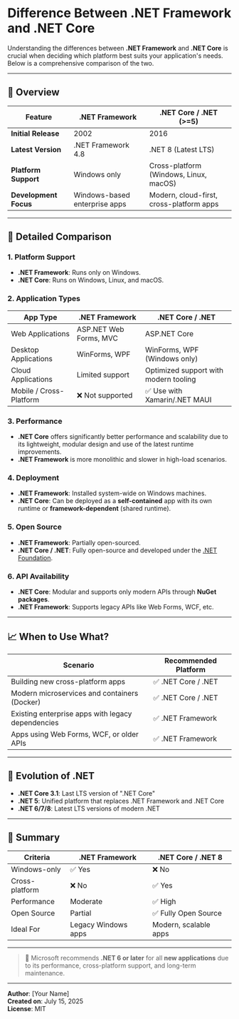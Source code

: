 # Difference Between .NET Framework and .NET Core

Understanding the differences between **.NET Framework** and **.NET Core** is crucial when deciding which platform best suits your application's needs. Below is a comprehensive comparison of the two.

---

## 📌 Overview

| Feature              | .NET Framework                          | .NET Core / .NET (>=5)                   |
|----------------------|------------------------------------------|------------------------------------------|
| **Initial Release**  | 2002                                     | 2016                                     |
| **Latest Version**   | .NET Framework 4.8                       | .NET 8 (Latest LTS)                      |
| **Platform Support** | Windows only                             | Cross-platform (Windows, Linux, macOS)   |
| **Development Focus**| Windows-based enterprise apps            | Modern, cloud-first, cross-platform apps |

---

## 🧱 Detailed Comparison

### 1. **Platform Support**

- **.NET Framework**: Runs only on Windows.
- **.NET Core**: Runs on Windows, Linux, and macOS.

### 2. **Application Types**

| App Type             | .NET Framework        | .NET Core / .NET |
|----------------------|------------------------|------------------|
| Web Applications     | ASP.NET Web Forms, MVC | ASP.NET Core     |
| Desktop Applications | WinForms, WPF          | WinForms, WPF (Windows only) |
| Cloud Applications   | Limited support         | Optimized support with modern tooling |
| Mobile / Cross-Platform | ❌ Not supported     | ✅ Use with Xamarin/.NET MAUI |

### 3. **Performance**

- **.NET Core** offers significantly better performance and scalability due to its lightweight, modular design and use of the latest runtime improvements.
- **.NET Framework** is more monolithic and slower in high-load scenarios.

### 4. **Deployment**

- **.NET Framework**: Installed system-wide on Windows machines.
- **.NET Core**: Can be deployed as a **self-contained** app with its own runtime or **framework-dependent** (shared runtime).

### 5. **Open Source**

- **.NET Framework**: Partially open-sourced.
- **.NET Core / .NET**: Fully open-source and developed under the [.NET Foundation](https://dotnetfoundation.org/).

### 6. **API Availability**

- **.NET Core**: Modular and supports only modern APIs through **NuGet packages**.
- **.NET Framework**: Supports legacy APIs like Web Forms, WCF, etc.

---

## 📈 When to Use What?

| Scenario                                      | Recommended Platform      |
|----------------------------------------------|---------------------------|
| Building new cross-platform apps             | ✅ .NET Core / .NET        |
| Modern microservices and containers (Docker) | ✅ .NET Core / .NET        |
| Existing enterprise apps with legacy dependencies | ✅ .NET Framework      |
| Apps using Web Forms, WCF, or older APIs     | ✅ .NET Framework          |

---

## 🧭 Evolution of .NET

- **.NET Core 3.1**: Last LTS version of ".NET Core"
- **.NET 5**: Unified platform that replaces .NET Framework and .NET Core
- **.NET 6/7/8**: Latest LTS versions of modern .NET

---

## 🏁 Summary

| Criteria               | .NET Framework   | .NET Core / .NET 8        |
|------------------------|------------------|----------------------------|
| Windows-only           | ✅ Yes            | ❌ No                      |
| Cross-platform         | ❌ No             | ✅ Yes                     |
| Performance            | Moderate          | ✅ High                    |
| Open Source            | Partial           | ✅ Fully Open Source       |
| Ideal For              | Legacy Windows apps | Modern, scalable apps    |

---

> 🔄 Microsoft recommends **.NET 6 or later** for all **new applications** due to its performance, cross-platform support, and long-term maintenance.

---

**Author**: [Your Name]  
**Created on**: July 15, 2025  
**License**: MIT  

